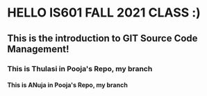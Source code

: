 # HELLO IS601 FALL 2021 CLASS :)
## This is the introduction to GIT Source Code Management! 
### This is Thulasi in Pooja's Repo, my branch
#### This is ANuja in Pooja's Repo, my branch
